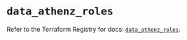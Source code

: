 # `data_athenz_roles`

Refer to the Terraform Registry for docs: [`data_athenz_roles`](https://registry.terraform.io/providers/athenz/athenz/1.0.49/docs/data-sources/roles).
